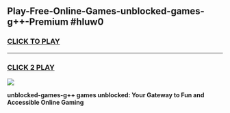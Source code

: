 
## Play-Free-Online-Games-unblocked-games-g++-Premium #hluw0
<h3>
<a href="https://premium.freeplayer.one?title=unblocked-games-g++&ref=8M">CLICK TO PLAY</a></h3>
<hr>

<h3>
<a href="https://premium.freeplayer.one?title=unblocked-games-g++&ref=8M">CLICK 2 PLAY</a>
  
</h3>

<a href="https://premium.freeplayer.one?title=unblocked-games-g++&ref=8M"><img src="https://clearcache.store/games.png"></a>


**unblocked-games-g++ games unblocked: Your Gateway to Fun and Accessible Online Gaming**
